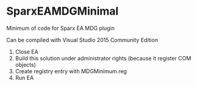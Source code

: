 # SparxEAMDGMinimal

Minimum of code for Sparx EA MDG plugin

Can be compiled with Visual Studio 2015 Community Edition

1. Close EA
2. Build this solution under administrator rights (because it register COM objects)
3. Create registry entry with MDGMinimum.reg
4. Run EA
